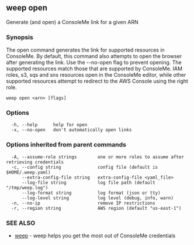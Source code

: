## weep open

Generate (and open) a ConsoleMe link for a given ARN

### Synopsis

The open command generates the link for supported resources in ConsoleMe. By default, this command 
also attempts to open the browser after generating the link. Use the --no-open flag to prevent opening. 
The supported resources match those that are supported by ConsoleMe. IAM roles, s3, sqs and sns resources open in the ConsoleMe editor, while other supported resources attempt to redirect to the AWS Console using the right role.


```
weep open <arn> [flags]
```

### Options

```
  -h, --help      help for open
  -x, --no-open   don't automatically open links
```

### Options inherited from parent commands

```
  -A, --assume-role strings        one or more roles to assume after retrieving credentials
  -c, --config string              config file (default is $HOME/.weep.yaml)
      --extra-config-file string   extra-config-file <yaml_file>
      --log-file string            log file path (default "/tmp/weep.log")
      --log-format string          log format (json or tty)
      --log-level string           log level (debug, info, warn)
  -n, --no-ip                      remove IP restrictions
  -r, --region string              AWS region (default "us-east-1")
```

### SEE ALSO

* [weep](weep.md)	 - weep helps you get the most out of ConsoleMe credentials

